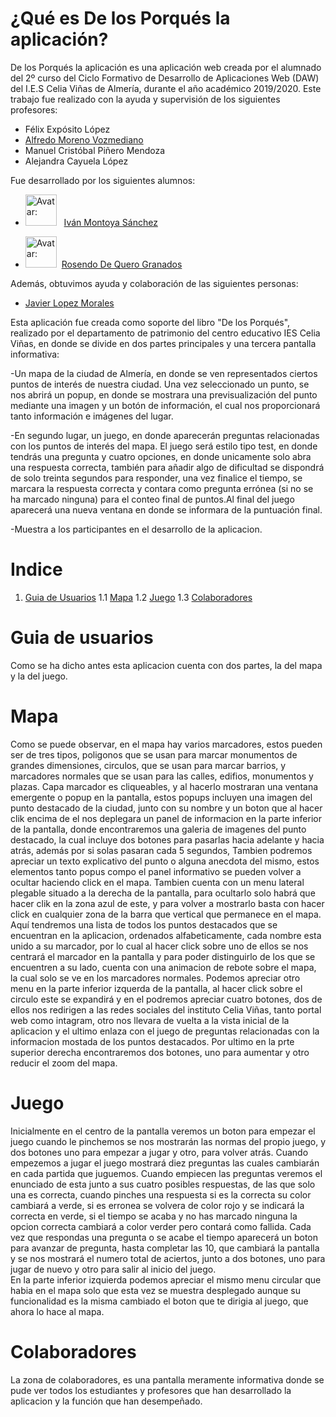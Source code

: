 # **¿Qué es De los Porqués la aplicación?** 
De los Porqués la aplicación es una aplicación web creada por el alumnado del 2º curso del Ciclo Formativo de Desarrollo de Aplicaciones Web (DAW) del I.E.S Celia Viñas de Almería, durante el año académico 2019/2020. 
Este trabajo fue realizado con la ayuda y supervisión de los siguientes profesores: 

* Félix Expósito López
* [Alfredo Moreno Vozmediano](https://github.com/avozme)
* Manuel Cristóbal Piñero Mendoza
* Alejandra Cayuela López

Fue desarrollado por los siguientes alumnos: 

* <img src="https://avatars0.githubusercontent.com/u/43436494?s=460&v=4" alt="Avatar: " height="50" /> &nbsp; [Iván Montoya Sánchez](https://github.com/MontoyaSanchezIvan)

* <img src="https://avatars1.githubusercontent.com/u/34535136?s=460&u=da083b81632807b5b887a38011338d1d3aec41bb&v=4" alt="Avatar: " height="50" /> &nbsp;[Rosendo De Quero Granados](https://github.com/erredege)

Además, obtuvimos ayuda y colaboración de las siguientes personas: 

* [Javier Lopez Morales](https://github.com/JavierLopezMorales)

Esta aplicación fue creada como soporte del libro "De los Porqués", realizado por el departamento de patrimonio del centro educativo IES Celia Viñas, en donde se divide en dos partes principales y una tercera pantalla informativa:

-Un mapa de la ciudad de Almería, en donde se ven representados ciertos puntos de interés de nuestra ciudad. Una vez seleccionado un punto, se nos abrirá un popup, en donde se mostrara una previsualización del punto mediante una imagen y un botón de información, el cual nos proporcionará tanto información e imágenes del lugar.

-En segundo lugar, un juego, en donde aparecerán preguntas relacionadas con los puntos de interés del mapa.
El juego será estilo tipo test, en donde tendrás una pregunta y cuatro opciones, en donde unicamente solo abra una respuesta correcta, también para añadir algo de dificultad se dispondrá de solo treinta segundos para responder, una vez finalice el tiempo, se marcara la respuesta correcta y contara como pregunta errónea (si no se ha marcado ninguna) para el conteo final de puntos.Al final del juego aparecerá una nueva ventana en donde se informara de la puntuación final.

-Muestra a los participantes en el desarrollo de la aplicacion.

# **Indice**
1. [Guia de Usuarios](#id1) 
    1.1 [Mapa](#id2)
    1.2 [Juego](#id3)
    1.3 [Colaboradores](#id4)

# **Guia de usuarios**<a name="id1"></a>
Como se ha dicho antes esta aplicacion cuenta con dos partes, la del mapa y la del juego.

# **Mapa**<a name="id2"></a>
Como se puede observar, en el mapa hay varios marcadores, estos pueden ser de tres tipos, poligonos que se usan para marcar monumentos de grandes dimensiones, circulos, que se usan para marcar barrios, y marcadores normales que se usan para las calles, edifios, monumentos y plazas. Capa marcador es cliqueables, y al hacerlo mostraran una ventana emergente o popup en la pantalla, estos popups incluyen una imagen del punto destacado de la ciudad, junto con su nombre y un boton que al hacer clik encima de el nos deplegara un panel de informacion en la parte inferior de la pantalla, donde encontraremos una galeria de imagenes del punto destacado, la cual incluye dos botones para pasarlas hacia adelante y hacia atrás, además por si solas pasaran cada 5 segundos, Tambien podremos apreciar un texto explicativo del punto o alguna anecdota del mismo, estos elementos tanto popus compo el panel informativo se pueden volver a ocultar haciendo click en el mapa.
Tambien cuenta con un menu lateral plegable situado a la derecha de la pantalla, para ocultarlo solo habrá que hacer clik en la zona azul de este, y para volver a mostrarlo basta con hacer click en cualquier zona de la barra que vertical que permanece en el mapa. Aquí tendremos una lista de todos los puntos destacados que se encuentran en la aplicacion, ordenados alfabeticamente, cada nombre esta unido a su marcador, por lo cual al hacer click sobre uno de ellos se nos centrará el marcador en la pantalla y para poder distinguirlo de los que se encuentren a su lado, cuenta con una animacion de rebote sobre el mapa, la cual solo se ve en los marcadores normales.
Podemos apreciar otro menu en la parte inferior izquerda de la pantalla, al hacer click sobre el circulo este se expandirá y en el podremos apreciar cuatro botones, dos de ellos nos redirigen a las redes sociales del instituto Celia Viñas, tanto portal web como intagram, otro nos llevara de vuelta a la vista inicial de la aplicacion y el ultimo enlaza con el juego de preguntas relacionadas con la informacion mostada de los puntos destacados.
Por ultimo en la prte superior derecha encontraremos dos botones, uno para aumentar y otro reducir el zoom del mapa.

# **Juego**<a name="id3"></a>
Inicialmente en el centro de la pantalla veremos un boton para empezar el juego cuando le pinchemos se nos mostrarán las normas del propio juego, y dos botones uno para empezar a jugar y otro, para volver atrás. Cuando empezemos a jugar el juego mostrará diez preguntas las cuales cambiarán en cada partida que juguemos. Cuando empiecen las preguntas veremos el enunciado de esta junto a sus cuatro posibles respuestas, de las que solo una es correcta, cuando pinches una respuesta si es la correcta su color cambiará a verde, si es erronea se volvera de color rojo y se indicará la correcta en verde, si el tiempo se acaba y no has marcado ninguna la opcion correcta cambiará a color verder pero contará como fallida. Cada vez que respondas una pregunta o se acabe el tiempo aparecerá un boton para avanzar de pregunta, hasta completar las 10, que cambiará la pantalla y se nos mostrará el numero total de aciertos, junto a dos botones, uno para jugar de nuevo y otro para salir al inicio del juego.    
En la parte inferior izquierda podemos apreciar el mismo menu circular que habia en el mapa solo que esta vez se muestra desplegado aunque su funcionalidad es la misma cambiado el boton que te dirigia al juego, que ahora lo hace al mapa.

# **Colaboradores**<a name="id4"></a>
La zona de colaboradores, es una pantalla meramente informativa donde se pude ver todos los estudiantes y profesores que han desarrollado la aplicacion y la función que han desempeñado.
